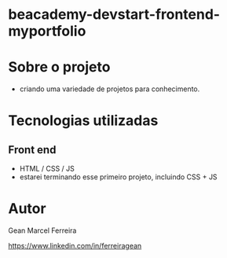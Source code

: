 # beacademy-devstart-frontend-myportfolio

# Sobre o projeto
 - criando uma variedade de projetos para conhecimento.

# Tecnologias utilizadas
## Front end
- HTML / CSS / JS
- estarei terminando esse primeiro projeto, incluindo CSS + JS


# Autor

Gean Marcel Ferreira

https://www.linkedin.com/in/ferreiragean

